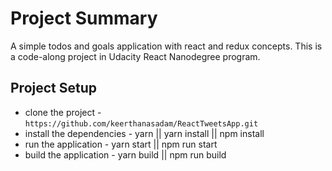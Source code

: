# Project Summary

A simple todos and goals application with react and redux concepts. This is a code-along project in Udacity React Nanodegree program.

## Project Setup

- clone the project - `https://github.com/keerthanasadam/ReactTweetsApp.git`
- install the dependencies - yarn || yarn install || npm install
- run the application - yarn start || npm run start
- build the application - yarn build || npm run build
